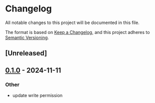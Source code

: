 # Changelog

All notable changes to this project will be documented in this file.

The format is based on [Keep a Changelog](https://keepachangelog.com/en/1.0.0/),
and this project adheres to [Semantic Versioning](https://semver.org/spec/v2.0.0.html).

## [Unreleased]

## [0.1.0](https://github.com/tailcallhq/rust-gh-workflow/releases/tag/gh-workflow-release-plz-v0.1.0) - 2024-11-11

### Other

- update write permission
